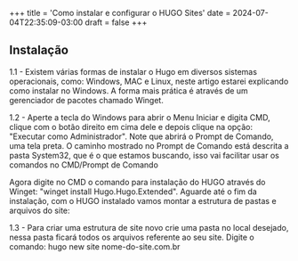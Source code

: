 +++
title = 'Como instalar e configurar o HUGO Sites'
date = 2024-07-04T22:35:09-03:00
draft = false
+++

## Instalação

<p> 1.1 - Existem várias formas de instalar o Hugo em diversos sistemas operacionais, como: Windows, MAC e Linux, neste artigo estarei    explicando como instalar no Windows. A forma mais prática é através de um gerenciador de pacotes chamado Winget. 
</p>

<p>1.2 - Aperte a tecla do Windows para abrir o Menu Iniciar e digita CMD, clique com o botão direito em cima dele e depois clique na opção: "Executar como Administrador". Note que abrirá o Prompt de Comando, uma tela preta. O caminho mostrado no Prompt de Comando está descrita a pasta System32, que é o que estamos buscando, isso vai facilitar usar os comandos no CMD/Prompt de Comando</p>

<p>Agora digite no CMD o comando para instalação do HUGO através do Winget:
"winget install Hugo.Hugo.Extended". Aguarde até o fim da instalação, com o HUGO instalado vamos montar a estrutura de pastas e arquivos do site:</p>

<p>1.3 - Para criar uma estrutura de site novo crie uma pasta no local desejado, nessa pasta ficará todos os arquivos referente ao seu site. Digite o comando: hugo new site nome-do-site.com.br</p>
